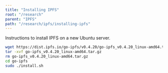 ```yaml
---
title: "Installing IPFS"
root: "/research"
parent: "IPFS"
path: "/research/ipfs/installing-ipfs"
---
```


Instructions to install IPFS on a new Ubuntu server.

```bash
wget https://dist.ipfs.io/go-ipfs/v0.4.20/go-ipfs_v0.4.20_linux-amd64.tar.gz
tar -xvf go-ipfs_v0.4.20_linux-amd64.tar.gz
rm go-ipfs_v0.4.20_linux-amd64.tar.gz
cd go-ipfs
sudo ./install.sh
```
